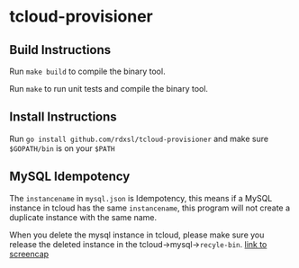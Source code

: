 # tcloud-provisioner

## Build Instructions

Run `make build` to compile the binary tool.

Run `make` to run unit tests and compile the binary tool.

## Install Instructions

Run `go install github.com/rdxsl/tcloud-provisioner` and make sure `$GOPATH/bin` is on your `$PATH`

## MySQL Idempotency

The  `instancename` in `mysql.json` is Idempotency, this means if a MySQL instance in tcloud has the same `instancename`, this program will not create a duplicate instance with the same name.

When you delete the mysql instance in tcloud, please make sure you
release the deleted instance in the tcloud->mysql->`recyle-bin`.
[link to screencap](media/mysql-recycle-bin.png)
